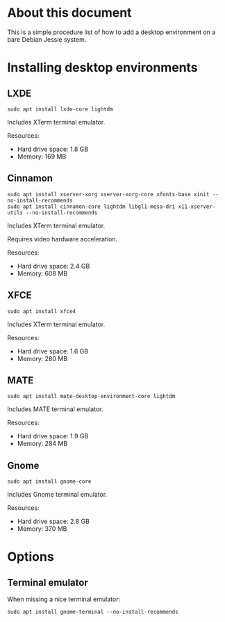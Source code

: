# About this document

This is a simple procedure list of how to add a desktop environment on a bare Debian Jessie system.

# Installing desktop environments

## LXDE

```
sudo apt install lxde-core lightdm
```

Includes XTerm terminal emulator.

Resources:
* Hard drive space: 1.8 GB
* Memory: 169 MB

## Cinnamon

```
sudo apt install xserver-xorg xserver-xorg-core xfonts-base xinit --no-install-recommends
sudo apt install cinnamon-core lightdm libgl1-mesa-dri x11-xserver-utils --no-install-recommends
```

Includes XTerm terminal emulator.

Requires video hardware acceleration.

Resources:
* Hard drive space: 2.4 GB
* Memory: 608 MB

## XFCE

```
sudo apt install xfce4
```

Includes XTerm terminal emulator.

Resources:
* Hard drive space: 1.6 GB
* Memory: 280 MB

## MATE

```
sudo apt install mate-desktop-environment-core lightdm
```

Includes MATE terminal emulator.

Resources:
* Hard drive space: 1.9 GB
* Memory: 284 MB

## Gnome

```
sudo apt install gnome-core
```

Includes Gnome terminal emulator.

Resources:
* Hard drive space: 2.8 GB
* Memory: 370 MB

# Options

## Terminal emulator

When missing a nice terminal emulator:

```
sudo apt install gnome-terminal --no-install-recommends
```
